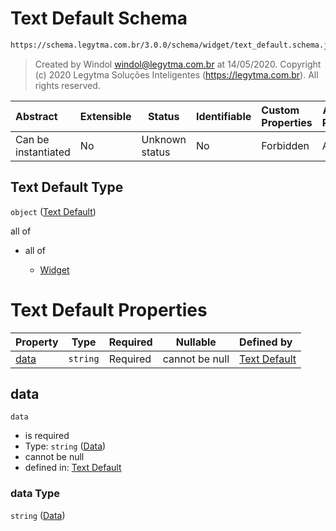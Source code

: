 # Text Default Schema

```txt
https://schema.legytma.com.br/3.0.0/schema/widget/text_default.schema.json
```




> Created by Windol [windol@legytma.com.br](mailto:windol@legytma.com.br) at 14/05/2020.
> Copyright (c) 2020 Legytma Soluções Inteligentes (<https://legytma.com.br>). All rights reserved.
>

| Abstract            | Extensible | Status         | Identifiable | Custom Properties | Additional Properties | Access Restrictions | Defined In                                                                                   |
| :------------------ | ---------- | -------------- | ------------ | :---------------- | --------------------- | ------------------- | -------------------------------------------------------------------------------------------- |
| Can be instantiated | No         | Unknown status | No           | Forbidden         | Allowed               | none                | [text_default.schema.json](../schema/widget/text_default.schema.json) |

## Text Default Type

`object` ([Text Default](text_default.md))

all of

-   all of

    -   [Widget](input_decoration-properties-widget-5.md)

# Text Default Properties

| Property      | Type     | Required | Nullable       | Defined by                                                                                                                                         |
| :------------ | -------- | -------- | -------------- | :------------------------------------------------------------------------------------------------------------------------------------------------- |
| [data](#data) | `string` | Required | cannot be null | [Text Default](text_default-properties-data.md) |

## data




`data`

-   is required
-   Type: `string` ([Data](text_default-properties-data.md))
-   cannot be null
-   defined in: [Text Default](text_default-properties-data.md)

### data Type

`string` ([Data](text_default-properties-data.md))

